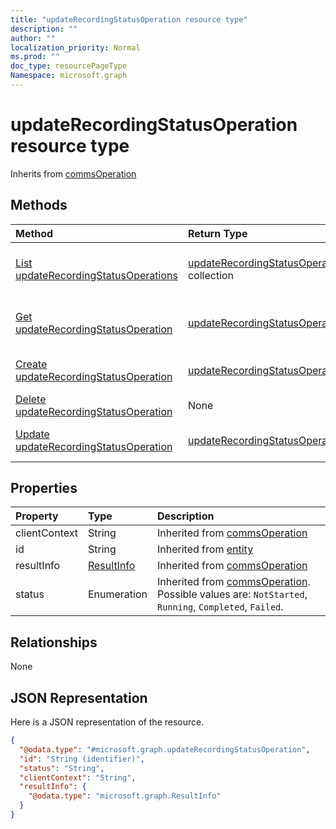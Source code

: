 ```yaml
---
title: "updateRecordingStatusOperation resource type"
description: ""
author: ""
localization_priority: Normal
ms.prod: ""
doc_type: resourcePageType
Namespace: microsoft.graph
---
```



# updateRecordingStatusOperation resource type




Inherits from [commsOperation](../resources/commsOperation.md)

## Methods
|Method|Return Type|Description|
|:---|:---|:---|
|[List updateRecordingStatusOperations](../api/updaterecordingstatusoperation-list.md)|[updateRecordingStatusOperation](../resources/updateRecordingStatusOperation.md) collection|List properties and relationships of the [updateRecordingStatusOperation](../resources/updaterecordingstatusoperation.md) objects.|
|[Get updateRecordingStatusOperation](../api/updaterecordingstatusoperation-get.md)|[updateRecordingStatusOperation](../resources/updateRecordingStatusOperation.md)|Read properties and relationships of the [updateRecordingStatusOperation](../resources/updaterecordingstatusoperation.md) object.|
|[Create updateRecordingStatusOperation](../api/updaterecordingstatusoperation-create.md)|[updateRecordingStatusOperation](../resources/updateRecordingStatusOperation.md)|Create a new [updateRecordingStatusOperation](../resources/updaterecordingstatusoperation.md) object.|
|[Delete updateRecordingStatusOperation](../api/updaterecordingstatusoperation-delete.md)|None|Deletes a [updateRecordingStatusOperation](../resources/updaterecordingstatusoperation.md).|
|[Update updateRecordingStatusOperation](../api/updaterecordingstatusoperation-update.md)|[updateRecordingStatusOperation](../resources/updateRecordingStatusOperation.md)|Update the properties of a [updateRecordingStatusOperation](../resources/updaterecordingstatusoperation.md) object.|

## Properties
|Property|Type|Description|
|:---|:---|:---|
|clientContext|String| Inherited from [commsOperation](../resources/commsOperation.md)|
|id|String| Inherited from [entity](../resources/entity.md)|
|resultInfo|[ResultInfo](../resources/ResultInfo.md)| Inherited from [commsOperation](../resources/commsOperation.md)|
|status|Enumeration| Inherited from [commsOperation](../resources/commsOperation.md). Possible values are: `NotStarted`, `Running`, `Completed`, `Failed`.|

## Relationships
None

## JSON Representation
Here is a JSON representation of the resource.
<!-- {
  "blockType": "resource",
  "keyProperty": "id",
  "@odata.type": "microsoft.graph.updateRecordingStatusOperation",
  "baseType": "microsoft.graph.commsOperation",
  "openType": true
}
-->
``` json
{
  "@odata.type": "#microsoft.graph.updateRecordingStatusOperation",
  "id": "String (identifier)",
  "status": "String",
  "clientContext": "String",
  "resultInfo": {
    "@odata.type": "microsoft.graph.ResultInfo"
  }
}
```

